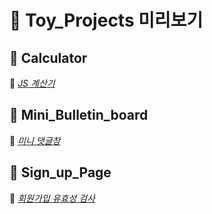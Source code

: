 📁   Toy_Projects  미리보기
=========================


📂 Calculator
-----------------------

  📍 <a href="http://127.0.0.1:5500/Calculator/calculator.html" target="_blank">_JS 계산기_</a>


📂 Mini_Bulletin_board
-----------------------

  📍 <a href="http://127.0.0.1:5500/Mini_Bulletin_board/index.html" target="_blank">_미니 댓글창_</a>
  
  
📂 Sign_up_Page
-----------------------  
  
  📍 <a href="http://127.0.0.1:5500/Sign_up_Page/src/index.html" target="_blank">_회원가입 유효성 검사_</a>
